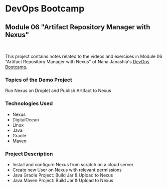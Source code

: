 # DevOps Bootcamp
## Module 06 "Artifact Repository Manager with Nexus"
<br />

This project contains notes related to the videos and exercises in Module 06 "Artifact Repository Manager with Nexus" of Nana Janashia's [DevOps Bootcamp](https://www.techworld-with-nana.com/devops-bootcamp).

### Topics of the Demo Project
Run Nexus on Droplet and Publish Artifact to Nexus

### Technologies Used
- Nexus
- DigitalOcean
- Linux
- Java
- Gradle
- Maven

### Project Description
- Install and configure Nexus from scratch on a cloud server
- Create new User on Nexus with relevant permissions
- Java Gradle Project: Build Jar & Upload to Nexus
- Java Maven Project: Build Jar & Upload to Nexus
